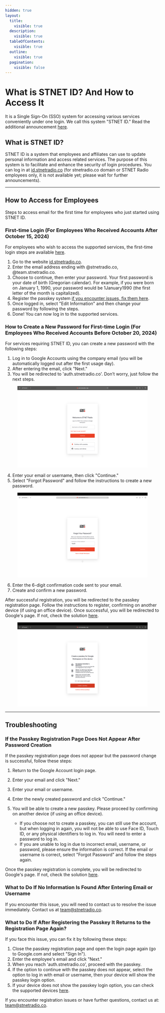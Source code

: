 ```yaml
---
hidden: true  
layout:  
  title:  
    visible: true  
  description:  
    visible: true  
  tableOfContents:  
    visible: true  
  outline:  
    visible: true  
  pagination:  
    visible: false  
---
```


# What is STNET ID? And How to Access It

It is a Single Sign-On (SSO) system for accessing various services conveniently under one login. We call this system "STNET ID." Read the additional announcement [here](/stnetid/movetostnetid.md).

## What is STNET ID?

STNET ID is a system that employees and affiliates can use to update personal information and access related services. The purpose of this system is to facilitate and enhance the security of login procedures. You can log in at [id.stnetradio.co](https://id.stnetradio.co) (for stnetradio.co domain or STNET Radio employees only, it is not available yet; please wait for further announcements).

---

## How to Access for Employees

Steps to access email for the first time for employees who just started using STNET ID.

### First-time Login (For Employees Who Received Accounts After October 15, 2024)

For employees who wish to access the supported services, the first-time login steps are available [here](/stnetid/service.md).

1. Go to the website [id.stnetradio.co](https://id.stnetradio.co).
2. Enter the email address ending with @stnetradio.co, @team.stnetradio.co.
3. Choose to continue, then enter your password. Your first password is your date of birth (Gregorian calendar). For example, if you were born on January 1, 1990, your password would be 1January1990 (the first letter of the month is capitalized).
4. Register the passkey system [if you encounter issues, fix them here](#what-to-do-if-after-registering-the-passkey-it-returns-to-the-registration-page-again).
5. Once logged in, select "Edit Information" and then change your password by following the steps.
6. Done! You can now log in to the supported services.

### How to Create a New Password for First-time Login (For Employees Who Received Accounts Before October 20, 2024)

For services requiring STNET ID, you can create a new password with the following steps:

1. Log in to Google Accounts using the company email (you will be automatically logged out after the first usage day).
2. After entering the email, click "Next."
3. You will be redirected to 'auth.stnetradio.co'. Don’t worry, just follow the next steps.
   
<figure><img src="../.gitbook/assets/STNETID-LoginPage.png" alt=""><figcaption></figcaption></figure>
   
4. Enter your email or username, then click "Continue."
5. Select "Forgot Password" and follow the instructions to create a new password.
   
<figure><img src="../.gitbook/assets/STNETID-ResetPage.png" alt=""><figcaption></figcaption></figure>
   
6. Enter the 6-digit confirmation code sent to your email.
7. Create and confirm a new password.

After successful registration, you will be redirected to the passkey registration page. Follow the instructions to register, confirming on another device (if using an office device). Once successful, you will be redirected to Google's page. If not, check the solution [here](#what-to-do-if-after-registering-the-passkey-it-returns-to-the-registration-page-again).

<figure><img src="../.gitbook/assets/STNETID-Passkey.png" alt="หน้าลงทะเบียนพาสคีย์"><figcaption></figcaption></figure>

---

## Troubleshooting

### If the Passkey Registration Page Does Not Appear After Password Creation

If the passkey registration page does not appear but the password change is successful, follow these steps:

1. Return to the Google Account login page.
2. Enter your email and click "Next."
3. Enter your email or username.
4. Enter the newly created password and click "Continue."
5. You will be able to create a new passkey. Please proceed by confirming on another device (if using an office device).

   - If you choose not to create a passkey, you can still use the account, but when logging in again, you will not be able to use Face ID, Touch ID, or any physical identifiers to log in. You will need to enter a password to log in.
   - If you are unable to log in due to incorrect email, username, or password, please ensure the information is correct. If the email or username is correct, select "Forgot Password" and follow the steps again.

Once the passkey registration is complete, you will be redirected to Google's page. If not, check the solution [here](#what-to-do-if-after-registering-the-passkey-it-returns-to-the-registration-page-again).

### What to Do If No Information Is Found After Entering Email or Username

If you encounter this issue, you will need to contact us to resolve the issue immediately. Contact us at [team@stnetradio.co](mailto:team@stnetradio.co).

### What to Do If After Registering the Passkey It Returns to the Registration Page Again?

If you face this issue, you can fix it by following these steps:

1. Close the passkey registration page and open the login page again (go to Google.com and select "Sign In").
2. Enter the employee's email and click "Next."
3. When you reach 'auth.stnetradio.co', proceed with the passkey.
4. If the option to continue with the passkey does not appear, select the option to log in with email or username, then your device will show the passkey login option.
5. If your device does not show the passkey login option, you can check the supported devices [here](/stnetid/passkeysupported.md).

If you encounter registration issues or have further questions, contact us at: [team@stnetradio.co](mailto:team@stnetradio.co).